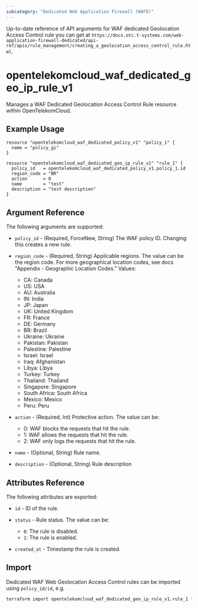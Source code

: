 ```yaml
---
subcategory: "Dedicated Web Application Firewall (WAFD)"
---
```


Up-to-date reference of API arguments for WAF dedicated Geolocation Access Control rule you can get at
`https://docs.otc.t-systems.com/web-application-firewall-dedicated/api-ref/apis/rule_management/creating_a_geolocation_access_control_rule.html`.

# opentelekomcloud_waf_dedicated_geo_ip_rule_v1

Manages a WAF Dedicated Geolocation Access Control Rule resource within OpenTelekomCloud.

## Example Usage

```hcl
resource "opentelekomcloud_waf_dedicated_policy_v1" "policy_1" {
  name = "policy_gi"
}

resource "opentelekomcloud_waf_dedicated_geo_ip_rule_v1" "rule_1" {
  policy_id   = opentelekomcloud_waf_dedicated_policy_v1.policy_1.id
  region_code = "BR"
  action      = 0
  name        = "test"
  description = "test description"
}
```

## Argument Reference

The following arguments are supported:

* `policy_id` - (Required, ForceNew, String) The WAF policy ID. Changing this creates a new rule.

* `region_code` - (Required, String) Applicable regions. The value can be the region code. For more geographical location codes, see docs "Appendix - Geographic Location Codes."
  Values:
  + CA: Canada
  + US: USA
  + AU: Australia
  + IN: India
  + JP: Japan
  + UK: United Kingdom
  + FR: France
  + DE: Germany
  + BR: Brazil
  + Ukraine: Ukraine
  + Pakistan: Pakistan
  + Palestine: Palestine
  + Israel: Israel
  + Iraq: Afghanistan
  + Libya: Libya
  + Turkey: Turkey
  + Thailand: Thailand
  + Singapore: Singapore
  + South Africa: South Africa
  + Mexico: Mexico
  + Peru: Peru

* `action` - (Required, Int) Protective action.
  The value can be:
  + 0: WAF blocks the requests that hit the rule.
  + 1: WAF allows the requests that hit the rule.
  + 2: WAF only logs the requests that hit the rule.

* `name` - (Optional, String) Rule name.

* `description` - (Optional, String) Rule description

## Attributes Reference

The following attributes are exported:

* `id` -  ID of the rule.

* `status` - Rule status. The value can be:
  + `0`: The rule is disabled.
  + `1`: The rule is enabled.

* `created_at` - Timestamp the rule is created.

## Import

Dedicated WAF Web Geolocation Access Control rules can be imported using `policy_id/id`, e.g.

```sh
terraform import opentelekomcloud_waf_dedicated_geo_ip_rule_v1.rule_1 ff95e71c8ae74eba9887193ab22c5757/b39f3a5a1b4f447a8030f0b0703f47f5
```
